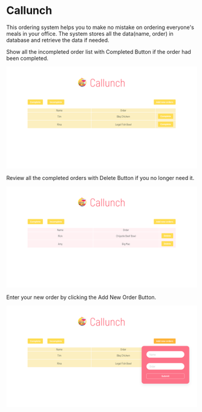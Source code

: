 # Callunch

This ordering system helps you to make no mistake on ordering everyone's meals in your office.
The system stores all the data(name, order) in database and retrieve the data if needed.

Show all the incompleted order list with Completed Button if the order had been completed.

![Cover_incompleted](/callunch_frontend/public/thumbnail/cover_incompleted.png)

Review all the completed orders with Delete Button if you no longer need it.

![Cover_completed](/callunch_frontend/public/thumbnail/cover_completed.png)

Enter your new order by clicking the Add New Order Button.

![Cover_input](/callunch_frontend/public/thumbnail/cover_input.png)

